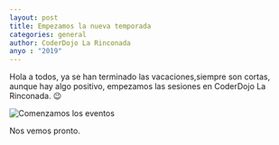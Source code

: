 ```yaml
---
layout: post
title: Empezamos la nueva temporada
categories: general
author: CoderDojo La Rinconada 
anyo : "2019"
---
```




Hola a todos, ya se han terminado las vacaciones,siempre son cortas, aunque hay algo positivo, empezamos las sesiones en CoderDojo La Rinconada. 
😉

![Comenzamos los eventos]({{site.baseurl}}/images/twitter.jpeg)


Nos vemos pronto.
